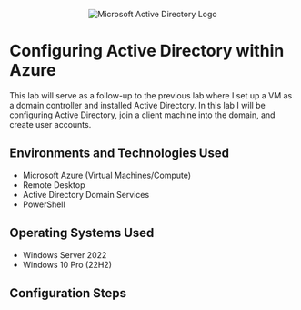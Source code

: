 <p align="center">
<img src="https://i.imgur.com/pU5A58S.png" alt="Microsoft Active Directory Logo"/>
</p>

<h1>Configuring Active Directory within Azure</h1>
This lab will serve as a follow-up to the previous lab where I set up a VM as a domain controller and installed Active Directory. In this lab I will be configuring Active Directory, join a client machine into the domain, and create user accounts.
<br />

<h2>Environments and Technologies Used</h2>

- Microsoft Azure (Virtual Machines/Compute)
- Remote Desktop
- Active Directory Domain Services
- PowerShell

<h2>Operating Systems Used </h2>

- Windows Server 2022
- Windows 10 Pro (22H2)

<h2>Configuration Steps</h2>
